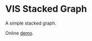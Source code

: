 # VIS Stacked Graph
A simple stacked graph.

Online [demo](https://awmleer.github.io/vis-stacked-graph/src/).

